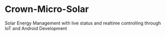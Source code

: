 # Crown-Micro-Solar
Solar Energy Management with live status and realtime controlling through IoT and Android Development
